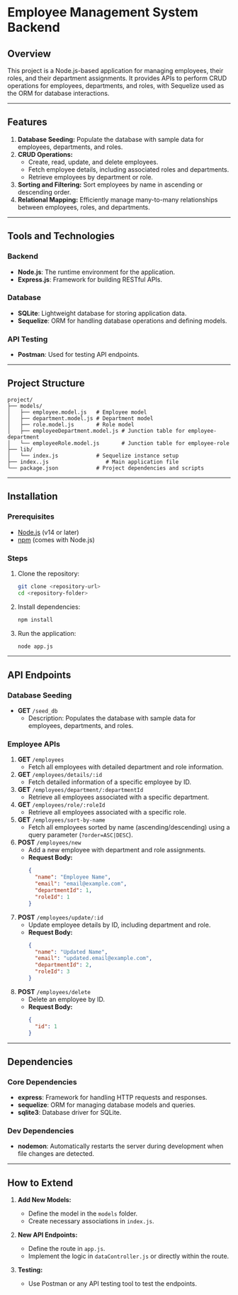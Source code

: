 # Employee Management System Backend

## Overview
This project is a Node.js-based application for managing employees, their roles, and their department assignments. It provides APIs to perform CRUD operations for employees, departments, and roles, with Sequelize used as the ORM for database interactions.

---

## Features
1. **Database Seeding:** Populate the database with sample data for employees, departments, and roles.
2. **CRUD Operations:**
   - Create, read, update, and delete employees.
   - Fetch employee details, including associated roles and departments.
   - Retrieve employees by department or role.
3. **Sorting and Filtering:** Sort employees by name in ascending or descending order.
4. **Relational Mapping:** Efficiently manage many-to-many relationships between employees, roles, and departments.

---

## Tools and Technologies

### Backend
- **Node.js**: The runtime environment for the application.
- **Express.js**: Framework for building RESTful APIs.

### Database
- **SQLite**: Lightweight database for storing application data.
- **Sequelize**: ORM for handling database operations and defining models.

### API Testing
- **Postman**: Used for testing API endpoints.

---

## Project Structure
```
project/
├── models/
│   ├── employee.model.js   # Employee model
│   ├── department.model.js # Department model
│   ├── role.model.js       # Role model
│   ├── employeeDepartment.model.js # Junction table for employee-department
│   └── employeeRole.model.js       # Junction table for employee-role
├── lib/
│   └── index.js            # Sequelize instance setup
├── index..js                  # Main application file
└── package.json            # Project dependencies and scripts
```

---

## Installation

### Prerequisites
- [Node.js](https://nodejs.org/) (v14 or later)
- [npm](https://www.npmjs.com/) (comes with Node.js)

### Steps
1. Clone the repository:
   ```bash
   git clone <repository-url>
   cd <repository-folder>
   ```

2. Install dependencies:
   ```bash
   npm install
   ```

3. Run the application:
   ```bash
   node app.js
   ```

---

## API Endpoints

### Database Seeding
- **GET** `/seed_db`
  - Description: Populates the database with sample data for employees, departments, and roles.

### Employee APIs
1. **GET** `/employees`
   - Fetch all employees with detailed department and role information.
2. **GET** `/employees/details/:id`
   - Fetch detailed information of a specific employee by ID.
3. **GET** `/employees/department/:departmentId`
   - Retrieve all employees associated with a specific department.
4. **GET** `/employees/role/:roleId`
   - Retrieve all employees associated with a specific role.
5. **GET** `/employees/sort-by-name`
   - Fetch all employees sorted by name (ascending/descending) using a query parameter (`?order=ASC|DESC`).
6. **POST** `/employees/new`
   - Add a new employee with department and role assignments.
   - **Request Body:**
     ```json
     {
       "name": "Employee Name",
       "email": "email@example.com",
       "departmentId": 1,
       "roleId": 1
     }
     ```
7. **POST** `/employees/update/:id`
   - Update employee details by ID, including department and role.
   - **Request Body:**
     ```json
     {
       "name": "Updated Name",
       "email": "updated.email@example.com",
       "departmentId": 2,
       "roleId": 3
     }
     ```
8. **POST** `/employees/delete`
   - Delete an employee by ID.
   - **Request Body:**
     ```json
     {
       "id": 1
     }
     ```

---

## Dependencies

### Core Dependencies
- **express**: Framework for handling HTTP requests and responses.
- **sequelize**: ORM for managing database models and queries.
- **sqlite3**: Database driver for SQLite.

### Dev Dependencies
- **nodemon**: Automatically restarts the server during development when file changes are detected.

---

## How to Extend
1. **Add New Models:**
   - Define the model in the `models` folder.
   - Create necessary associations in `index.js`.

2. **New API Endpoints:**
   - Define the route in `app.js`.
   - Implement the logic in `dataController.js` or directly within the route.

3. **Testing:**
   - Use Postman or any API testing tool to test the endpoints.





